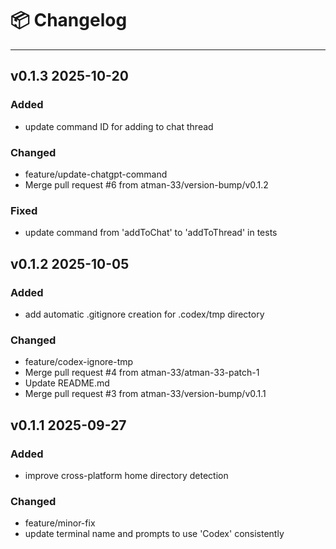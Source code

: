 # 📦 Changelog

---

## v0.1.3 2025-10-20

### Added

- update command ID for adding to chat thread

### Changed

- feature/update-chatgpt-command
- Merge pull request #6 from atman-33/version-bump/v0.1.2

### Fixed

- update command from 'addToChat' to 'addToThread' in tests

## v0.1.2 2025-10-05

### Added

- add automatic .gitignore creation for .codex/tmp directory

### Changed

- feature/codex-ignore-tmp
- Merge pull request #4 from atman-33/atman-33-patch-1
- Update README.md
- Merge pull request #3 from atman-33/version-bump/v0.1.1

## v0.1.1 2025-09-27

### Added

- improve cross-platform home directory detection

### Changed

- feature/minor-fix
- update terminal name and prompts to use 'Codex' consistently

